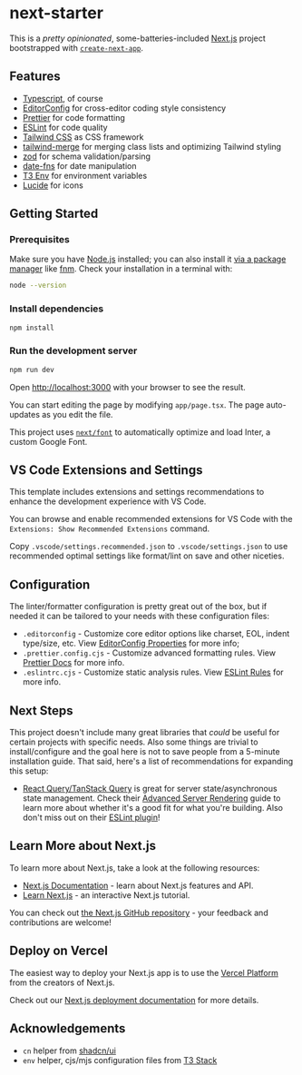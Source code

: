 # next-starter

This is a _pretty opinionated_, some-batteries-included [Next.js](https://nextjs.org/) project bootstrapped with [`create-next-app`](https://github.com/vercel/next.js/tree/canary/packages/create-next-app).

## Features

- [Typescript](https://www.typescriptlang.org), of course
- [EditorConfig](https://editorconfig.org/) for cross-editor coding style consistency
- [Prettier](https://prettier.io/) for code formatting
- [ESLint](https://eslint.org/) for code quality
- [Tailwind CSS](https://tailwindcss.com/) as CSS framework
- [tailwind-merge](https://github.com/dcastil/tailwind-merge) for merging class lists and optimizing Tailwind styling
- [zod](https://zod.dev) for schema validation/parsing
- [date-fns](https://date-fns.org) for date manipulation
- [T3 Env](https://env.t3.gg/docs/recipes) for environment variables
- [Lucide](https://lucide.dev) for icons

## Getting Started

### Prerequisites

Make sure you have [Node.js](https://nodejs.org/en/download/) installed; you can also install it [via a package manager](https://nodejs.org/en/download/package-manager/) like [fnm](https://github.com/Schniz/fnm#readme). Check your installation in a terminal with:

```bash
node --version
```

### Install dependencies

```bash
npm install
```

### Run the development server

```bash
npm run dev
```

Open [http://localhost:3000](http://localhost:3000) with your browser to see the result.

You can start editing the page by modifying `app/page.tsx`. The page auto-updates as you edit the file.

This project uses [`next/font`](https://nextjs.org/docs/basic-features/font-optimization) to automatically optimize and load Inter, a custom Google Font.

## VS Code Extensions and Settings

This template includes extensions and settings recommendations to enhance the development experience with VS Code.

You can browse and enable recommended extensions for VS Code with the `Extensions: Show Recommended Extensions` command.

Copy `.vscode/settings.recommended.json` to `.vscode/settings.json` to use recommended optimal settings like format/lint on save and other niceties.

## Configuration

The linter/formatter configuration is pretty great out of the box, but if needed it can be tailored to your needs with these configuration files:

- `.editorconfig` - Customize core editor options like charset, EOL, indent type/size, etc. View [EditorConfig Properties](https://github.com/editorconfig/editorconfig/wiki/EditorConfig-Properties) for more info;
- `.prettier.config.cjs` - Customize advanced formatting rules. View [Prettier Docs](https://prettier.io/docs/en/index.html) for more info.
- `.eslintrc.cjs` - Customize static analysis rules. View [ESLint Rules](https://eslint.org/docs/rules/) for more info.

## Next Steps

This project doesn't include many great libraries that _could_ be useful for certain projects with specific needs. Also some things are trivial to install/configure and the goal here is not to save people from a 5-minute installation guide. That said, here's a list of recommendations for expanding this setup:

- [React Query/TanStack Query](https://tanstack.com/query) is great for server state/asynchronous state management. Check their [Advanced Server Rendering](https://tanstack.com/query/latest/docs/react/guides/advanced-ssr) guide to learn more about whether it's a good fit for what you're building. Also don't miss out on their [ESLint plugin](https://tanstack.com/query/v4/docs/react/eslint/eslint-plugin-query)!

## Learn More about Next.js

To learn more about Next.js, take a look at the following resources:

- [Next.js Documentation](https://nextjs.org/docs) - learn about Next.js features and API.
- [Learn Next.js](https://nextjs.org/learn) - an interactive Next.js tutorial.

You can check out [the Next.js GitHub repository](https://github.com/vercel/next.js/) - your feedback and contributions are welcome!

## Deploy on Vercel

The easiest way to deploy your Next.js app is to use the [Vercel Platform](https://vercel.com/new?utm_medium=default-template&filter=next.js&utm_source=create-next-app&utm_campaign=create-next-app-readme) from the creators of Next.js.

Check out our [Next.js deployment documentation](https://nextjs.org/docs/deployment) for more details.

## Acknowledgements

- `cn` helper from [shadcn/ui](https://github.com/shadcn/ui)
- `env` helper, cjs/mjs configuration files from [T3 Stack](https://github.com/t3-oss/create-t3-app)
